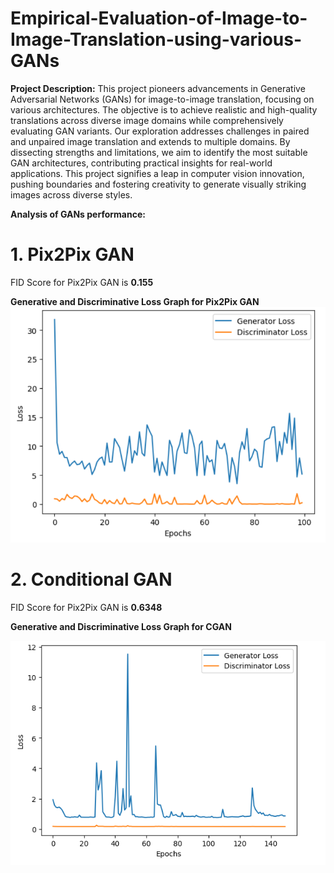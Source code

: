 # Empirical-Evaluation-of-Image-to-Image-Translation-using-various-GANs

**Project Description:**
This project pioneers advancements in Generative Adversarial Networks (GANs) for image-to-image translation, focusing on various architectures. The objective is to achieve realistic and high-quality translations across diverse image domains while comprehensively evaluating GAN variants. Our exploration addresses challenges in paired and unpaired image translation and extends to multiple domains. By dissecting strengths and limitations, we aim to identify the most suitable GAN architectures, contributing practical insights for real-world applications. This project signifies a leap in computer vision innovation, pushing boundaries and fostering creativity to generate visually striking images across diverse styles.

**Analysis of GANs performance:**

# 1. Pix2Pix GAN

FID Score for Pix2Pix GAN is **0.155**

**Generative and Discriminative Loss Graph for Pix2Pix GAN**
![Website Image](https://github.com/satyamraj18/Empirical-Evaluation-of-Image-to-Image-Translation-using-various-GANs/blob/main/Pix2Pix_Loss_Graph.png)


# 2. Conditional GAN

FID Score for Pix2Pix GAN is **0.6348**

**Generative and Discriminative Loss Graph for CGAN**

![Website Image](https://github.com/satyamraj18/Empirical-Evaluation-of-Image-to-Image-Translation-using-various-GANs/blob/main/CGAN_Loss_Graph.png)



